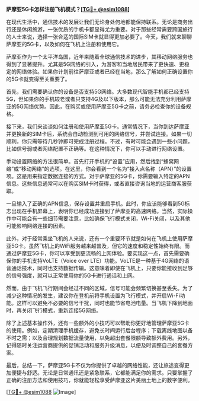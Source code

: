 **萨摩亚5G卡怎样注册飞机模式？[[TG💪+ @esim1088](https://t.me/s/esim1088)]**

在现代生活中，通信技术的发展让我们无论身处何地都能保持联系。无论是商务出行还是休闲旅游，一张优质的手机卡都显得尤为重要。对于那些经常需要跨国旅行的人士来说，选择一张合适的国际SIM卡就显得更加必要了。今天，我们就来聊聊萨摩亚的5G卡，以及如何在飞机上注册和使用它。

萨摩亚作为一个太平洋岛国，近年来随着全球通信技术的进步，其移动网络服务也得到了显著提升。尤其是5G网络的引入，为游客和当地居民带来了更快速、更稳定的网络体验。如果你计划前往萨摩亚或者已经在当地，那么了解如何正确设置你的5G卡就变得至关重要了。

首先，我们需要确认你的设备是否支持5G网络。大多数现代智能手机都已经支持5G，但如果你的手机较老或者只支持4G及以下版本，那么可能无法充分利用萨摩亚的5G网络优势。因此，在购买或使用萨摩亚5G卡之前，请务必检查你的设备规格。

接下来，我们来谈谈如何注册和使用萨摩亚5G卡。通常情况下，当你到达萨摩亚并更换新的SIM卡后，系统会自动检测到可用的网络信号，并尝试连接。如果一切顺利，你只需等待几秒钟即可完成注册过程。不过，有时可能会遇到一些小问题，比如信号弱或者网络配置不正确等。在这种情况下，你可以手动进行网络设置。

手动设置网络的方法很简单。首先打开手机的“设置”应用，然后找到“蜂窝网络”或“移动网络”的选项。在这里，你会看到一个名为“接入点名称（APN）”的设置项。这是用来指定数据连接的方式。对于萨摩亚的5G卡，你需要输入特定的APN信息。这些信息通常可以在购买SIM卡时获得，或者直接咨询当地的运营商客服获取。

一旦输入了正确的APN信息，保存设置并重启手机。此时，你应该能够看到5G标志出现在手机屏幕上，表明你已经成功连接到了萨摩亚的高速网络。当然，实际操作中可能会有一些细节需要注意，比如确保飞行模式关闭，Wi-Fi关闭，以及其他可能影响网络连接的因素。

此外，对于经常乘坐飞机的人来说，还有一个重要环节就是如何在飞机上使用萨摩亚5G卡。虽然飞机上的WiFi服务越来越普及，但它的速度和稳定性始终有限。而通过萨摩亚5G卡，你可以享受到更流畅的上网体验。要实现这一点，首先需要确保你的手机支持VoLTE（Voice over LTE）功能。VoLTE是一种基于4G网络的语音通话技术，同时也支持数据传输。这意味着即使在飞机上，只要你能接收到足够的信号强度，就可以正常使用你的5G卡进行通话和上网。

然而，由于飞机飞行期间会经过不同的区域，信号可能会频繁切换甚至丢失。为了减少这种情况的发生，建议你在登机前将手机设置为飞行模式，并开启Wi-Fi功能。这样可以避免不必要的信号干扰，同时也能节省电池电量。当飞机下降到地面时，再关闭飞行模式，重新连接5G网络。

除了上述基本操作外，还有一些额外的小技巧可以帮助你更好地管理萨摩亚5G卡的使用。例如，定期清理手机缓存，避免长时间运行后台程序；下载离线地图以备不时之需；以及合理规划数据流量使用，以免超出套餐限额导致额外费用。另外，记得随时关注运营商提供的促销活动和服务升级消息，以便及时调整自己的套餐方案。

最后，总结一下，萨摩亚5G卡不仅为你提供了卓越的网络性能，还让旅途变得更加便捷与舒适。无论是日常通讯还是紧急联系，它都能满足你的需求。只要掌握了正确的注册方法和使用技巧，你就能轻松享受萨摩亚这片美丽土地上的数字便利。

[[TG💪+ @esim1088](https://t.me/s/esim1088) ![Image](https://i.postimg.cc/4NQfJmqS/Snipaste-2025-05-13-00-14-12.png)]